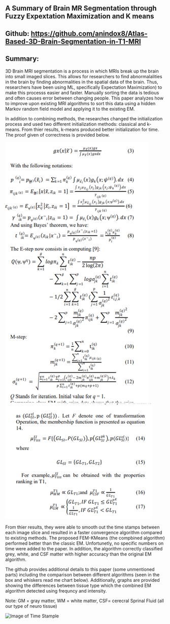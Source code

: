 ## A Summary of Brain MR Segmentation through Fuzzy Expextation Maximization and K means

## Github: https://github.com/anindox8/Atlas-Based-3D-Brain-Segmentation-in-T1-MRI

## Summary:
3D Brain MRI segmentation is a process in which MRIs break up the brain into small imaged slices. 
This allows for researchers to find abnormalalities in the brain by finding abnormalities in the spatial data of the brain. 
Thus, researchers have been using ML, specifically Expectation Maximization) to make this processs easier and faster. 
Manually sorting the data is tedious and often causes error between changing people.
This paper analyzes how to improve upon existing MRI algorithms to sort this data using a hidden Markov
random field model and applying it to the existing EM.

In addition to combining methods, the researches changed the initialization process and used two different initialization methods: classical and k-means. From thier results, k-means produced better initialization for time. 
The proof given of correctness is provided below. 

![Part 1 of Proof](https://github.com/Alex-Fay/BigDataAndMachineLearningHomework/blob/master/HW6/paper/proof1.PNG)
![Part 2 of Proof](https://github.com/Alex-Fay/BigDataAndMachineLearningHomework/blob/master/HW6/paper/proof2.PNG)

From thier results, they were able to smooth out the time stamps between each image slice and resulted
in a faster convergence algorithm compared to existing methods. The proposed FEM-KMeans (the compbined algorithm) performed better than the classic EM. Unfortunetly, no specific numbers on time were added to the paper. In addition, the algorithm correctly classified grey, white, and CSF matter with higher accuracy than the original EM algorithm. 

The github provides additional details to this paper (some unmentioned parts) including the comparison between different algorithms (seen in the box and whiskers read me chart below). Additionally, graphs are provided showing the differences between tissue type which the combined EM algorithm detected using frequncy and intensity. 

Note: GM = gray matter, WM = white matter, CSF= cerecral Sprinal Fluid (all our type of neuro tissue)

![Image of Time Stample](https://github.com/anindox8/Atlas-Based-3D-Brain-Segmentation-in-T1-MRI/blob/master/reports/images/res01.png)
